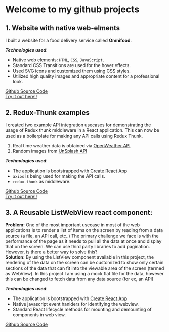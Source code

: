 # Welcome to my github projects

## 1. Website with native web-elments
I built a website for a food delivery service called **Omnifood**.

**_Technologies used_**:  
- Native web elements: `HTML`, `CSS`, `JavaScript`.
- Standard CSS Transitions are used for the hover effects.
- Used SVG icons and customized them using CSS styles.
- Utilized high quality images and appropriate content for a professional look.

[Github Source Code](https://github.com/rv-web-app-dev/omnifood)  
[Try it out here!!](https://vynpzyo12y.codesandbox.io)

## 2. Redux-Thunk examples
I created two example API integration usecases for demonstrating the usage of Redux thunk middleware in a React application. This can now be used as a boilerplate for making any API calls using Redux Thunk.
1. Real time weather data is obtained via [OpenWeather API](http://api.openweathermap.org/data/2.5/weather)
2. Random images from [UnSplash API](https://api.unsplash.com/)

**_Technologies used_**:  
- The application is bootstrapped with [Create React App](https://github.com/facebook/create-react-app) 
- `axios` is being used for making the API calls.
- `redux-thunk` as middleware.

[Github Source Code](https://github.com/rv-web-app-dev/redux-thunk-examples)  
[Try it out here!!](https://lp5lq7mzyl.codesandbox.io/images)

## 3. A Reusable ListWebView react component:
**Problem:** One of the most important usecase in most of the web applications is to render a list of items on the screen by reading from a data source (a file, an API call, etc..) The primary challenge we face is with the performance of the page as it needs to pull all the data at once and display that on the screen. We can use third party libraries to add pagination. However, is there a better way to solve this?   
**Solution:** By using the ListView component available in this project, the rendering of the data on the screen can be customized to show only certain sections of the data that can fit into the viewable area of the screen (termed as WebView). 
In this project I am using a mock flat file for the data, however this can be changed to fetch data from any data source (for ex, an API) 

**_Technologies used_**:  
- The application is bootstrapped with [Create React App](https://github.com/facebook/create-react-app) 
- Native javascript event hanlders for identifying the webview.
- Standard React lifecycle methods for mounting and demounting of components in web view.

[Github Source Code](https://github.com/rv-web-app-dev/ListWebView)  
